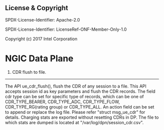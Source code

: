 License & Copyright
----

SPDX-License-Identifier: Apache-2.0

SPDX-License-Identifier: LicenseRef-ONF-Member-Only-1.0

Copyright (c) 2017 Intel Corporation

NGIC Data Plane
===============

1. CDR flush to file.
---------------------
The API ue_cdr_flush(), flush the CDR of any session to a file.
This API accepts session id as key parameters and flush the CDR records.
The field cdr type can be set for specific type of records,
which can be one of CDR_TYPE_BEARER, CDR_TYPE_ADC, CDR_TYPE_FLOW,
CDR_TYPE_RG(rating group) or CDR_TYPE_ALL.
An action field can be set to append or replace the log file.
Please refer "struct msg_ue_cdr" for details.
Charging stats are exported without resetting CDRs in DP.
The file to which stats are dumped is located at "/var/log/dpn/session_cdr.csv".
